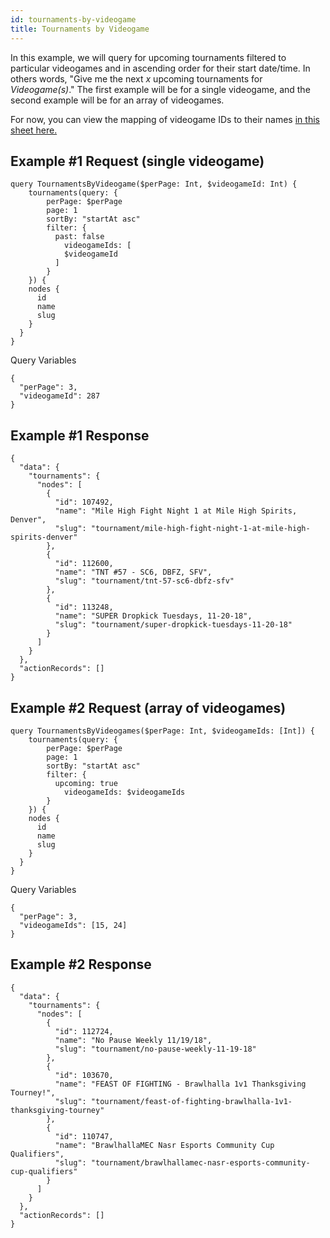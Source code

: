```yaml
---
id: tournaments-by-videogame
title: Tournaments by Videogame
---
```


In this example, we will query for upcoming tournaments filtered to particular videogames and in ascending order for their start date/time. In others words, "Give me the next *x* upcoming tournaments for *Videogame(s)*." The first example will be for a single videogame, and the second example will be for an array of videogames.

For now, you can view the mapping of videogame IDs to their names <a href="https://docs.google.com/spreadsheets/d/1Iq-gueeLYeoVbf1oxVzh5942rX9RG8E6Wxn-yhSbvbQ/edit?usp=sharing" target="_blank">in this sheet here.</a>

## Example #1 Request (single videogame)
```
query TournamentsByVideogame($perPage: Int, $videogameId: Int) {
    tournaments(query: {
        perPage: $perPage
      	page: 1
      	sortBy: "startAt asc"
        filter: {
          past: false
        	videogameIds: [
            $videogameId
          ]
        }
    }) {
    nodes {
      id
      name
      slug
    }
  }
}
```

Query Variables
```
{
  "perPage": 3,
  "videogameId": 287
}
```

## Example #1 Response

```
{
  "data": {
    "tournaments": {
      "nodes": [
        {
          "id": 107492,
          "name": "Mile High Fight Night 1 at Mile High Spirits, Denver",
          "slug": "tournament/mile-high-fight-night-1-at-mile-high-spirits-denver"
        },
        {
          "id": 112600,
          "name": "TNT #57 - SC6, DBFZ, SFV",
          "slug": "tournament/tnt-57-sc6-dbfz-sfv"
        },
        {
          "id": 113248,
          "name": "SUPER Dropkick Tuesdays, 11-20-18",
          "slug": "tournament/super-dropkick-tuesdays-11-20-18"
        }
      ]
    }
  },
  "actionRecords": []
}
```

## Example #2 Request (array of videogames)
```
query TournamentsByVideogames($perPage: Int, $videogameIds: [Int]) {
    tournaments(query: {
        perPage: $perPage
      	page: 1
      	sortBy: "startAt asc"
        filter: {
          upcoming: true
        	videogameIds: $videogameIds
        }
    }) {
    nodes {
      id
      name
      slug
    }
  }
}
```

Query Variables

```
{
  "perPage": 3,
  "videogameIds": [15, 24]
}
```

## Example #2 Response
```
{
  "data": {
    "tournaments": {
      "nodes": [
        {
          "id": 112724,
          "name": "No Pause Weekly 11/19/18",
          "slug": "tournament/no-pause-weekly-11-19-18"
        },
        {
          "id": 103670,
          "name": "FEAST OF FIGHTING - Brawlhalla 1v1 Thanksgiving Tourney!",
          "slug": "tournament/feast-of-fighting-brawlhalla-1v1-thanksgiving-tourney"
        },
        {
          "id": 110747,
          "name": "BrawlhallaMEC Nasr Esports Community Cup Qualifiers",
          "slug": "tournament/brawlhallamec-nasr-esports-community-cup-qualifiers"
        }
      ]
    }
  },
  "actionRecords": []
}
```